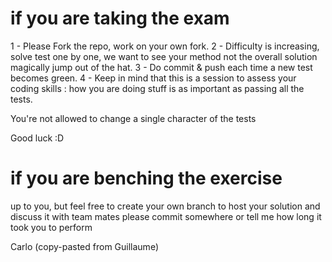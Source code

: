 # if you are taking the exam

1 - Please Fork the repo, work on your own fork.
2 - Difficulty is increasing, solve test one by one, we want to see your method not the overall solution magically jump out of the hat.
3 - Do commit & push each time a new test becomes green.
4 - Keep in mind that this is a session to assess your coding skills : how you are doing stuff is as important as passing all the tests.

You're not allowed to change a single character of the tests

Good luck :D



# if you are benching the exercise

up to you, but feel free to create your own branch to host your solution and discuss it with team mates
please commit somewhere or tell me how long it took you to perform

Carlo (copy-pasted from Guillaume)